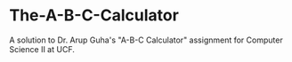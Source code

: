 # The-A-B-C-Calculator
A solution to Dr. Arup Guha's "A-B-C Calculator" assignment for Computer Science II at UCF.
